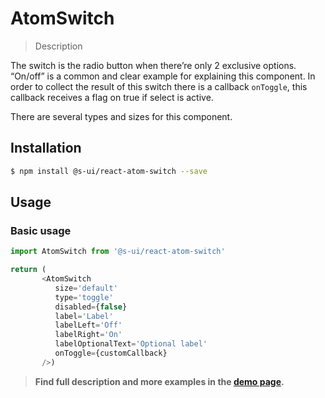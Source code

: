# AtomSwitch

> Description

The switch is the radio button when there’re only 2 exclusive options. “On/off” is a common and clear example for explaining this component.
In order to collect the result of this switch there is a callback `onToggle`, this callback receives a flag on true if
select is active.

There are several types and sizes for this component.

## Installation

```sh
$ npm install @s-ui/react-atom-switch --save
```

## Usage

### Basic usage
```js
import AtomSwitch from '@s-ui/react-atom-switch'

return (
       <AtomSwitch
          size='default'
          type='toggle'
          disabled={false}
          label='Label'
          labelLeft='Off'
          labelRight='On'
          labelOptionalText='Optional label'
          onToggle={customCallback}
       />)
```


> **Find full description and more examples in the [demo page](#).**